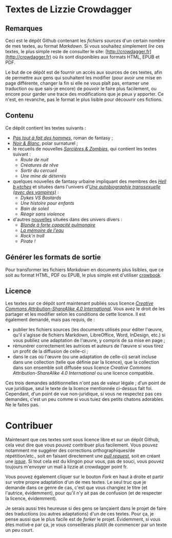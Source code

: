 Textes de Lizzie Crowdagger 
===========================

Remarques
---------

Ceci est le dépôt Github contenant les *fichiers sources* d'un
certain nombre de mes textes, au format
*Markdown*. Si vous souhaitez simplement *lire* ces textes, le plus
simple reste de consulter le site:
[http://crowdagger.fr](http://crowdagger.fr) où ils sont disponibles
aux formats HTML, EPUB et PDF.

Le but de ce dépôt est de fournir un accès aux sources de ces
textes, afin de permettre aux gens qui souhaitent les modifier
(pour avoir une mise en page différente, changer la fin si elle ne
vous plaît pas, entamer une traduction ou que sais-je encore) de
pouvoir le faire plus facilement, ou encore pour garder une trace des
modifications que je peux y apporter. Ce n'est, en revanche, pas le
format le plus lisible pour découvrir ces fictions.

Contenu 
-------

Ce dépôt contient les textes suivants :

* [*Pas tout à fait des hommes*](ptafdh/), roman de fantasy ;
* [*Noir & Blanc*](blanc-noir/), polar surnaturel ;
* le recueils de nouvelles
  [*Sorcières & Zombies*](recueils/sorcieres_zombies/), qui contient les
  textes suivant :
  * *Route de nuit*
  * *Créatures de rêve*
  * *Sortir du cercueil*
  * *Une mine de déterrés*
* quelques nouvelles de fantasy urbaine impliquant des membres des
[*Hell b☠tches*](hell_butches/) et situées dans l'univers
d'[*Une autobiographie transsexuelle (avec des vampires)*](http://crowdagger.fr/index.php?post/2011/10/16/Une-autobiographie-transsexuelle-%28avec-des-vampires%29) :
  * *Dykes VS Bastards*
  * *Une histoire pour enfants*
  * *Bain de soleil*
  * *Réagir sans violence*
* d'autres [nouvelles](nouvelles/) situées dans des univers divers :
  * [*Blonde à forte capacité pulmonaire*](nouvelles/pulmonaire/)
  * [*La mémoire de l'eau*](nouvelles/memoire/)
  * *Rock'n troll*
  * *Pirate !*

Générer les formats de sortie
-----------------------------

Pour transformer les fichiers *Markdown* en documents plus lisibles,
que ce soit au format HTML, PDF ou EPUB, le plus simple est d'utiliser
[crowbook](https://github.com/lise-henry/crowbook).

Licence 
-------

Les textes sur ce dépôt sont maintenant publiés sous licence [*Creative Commons
Attribution-ShareAlike 4.0 International*](https://creativecommons.org/licenses/by-sa/4.0/). Vous
avez le droit de les partager et les modifier selon les conditions de cette licence. Il est également demandé, mais pas requis, de : 

* publier les fichiers sources (les documents utilisés pour éditer
  l'œuvre, qu'il s'agisse de fichiers Markdown, LibreOffice, Word,
  InDesign, etc.) si vous publiez une adaptation de l'œuvre, y compris
  de sa mise en page ; 
* rémunérer correctement les autrices et auteurs de l'œuvre si vous
  tirez un profit de la diffusion de celle-ci ; 
* dans le cas où l'œuvre (ou une adaptation de celle-ci) serait
  incluse dans une collection (telle que définie par la licence), que
  la collection dans son ensemble soit diffusée sous licence
  *Creative Commons Attribution-ShareAlike 4.0 International* ou une
  licence compatible. 

Ces trois demandes additionnelles n'ont pas de valeur légale ; d'un
point de vue juridique, seul le texte de la licence mentionnée
ci-dessus fait foi. Cependant, d'un point de vue non-juridique, si
vous ne respectez pas ces demandes, c'est un peu comme si vous tuiez
des petits chatons adorables. Ne le faites pas.

Contribuer 
==========

Maintenant que ces textes sont sous licence libre et sur un dépôt
Github, cela veut dire que vous pouvez contribuer plus
facilement. Vous pouvez notamment me suggérer des corrections
orthographiques/de répétition/etc., soit en faisant directement une
[*pull request*](https://github.com/Crowdagger/textes/pulls), soit en
créant une [*issue*](https://github.com/Crowdagger/textes/issues). Si
tout cela est du klingon pour vous, pas de souci, vous pouvez toujours
m'envoyer un mail à lizzie at crowdagger point fr.

Vous pouvez également cliquer sur le bouton *Fork* en haut à droite et
partir sur votre propre adaptation d'un de mes textes. Le seul truc
que je demande dans ce genre de cas, c'est que vous changiez le titre
(et l'autrice, évidemment), pour qu'il n'y ait pas de confusion (et de
respecter la licence, évidemment).

Je serais aussi très heureuse si des gens se lançaient dans le projet
de faire des traductions (ou autres adaptations) d'un de ces
textes. Pour ça, je pense aussi que le plus facile est de *forker* le
projet. Évidemment, si vous êtes motivé·e par ça, je vous
conseillerais plutôt de commencer par un texte un peu court.






